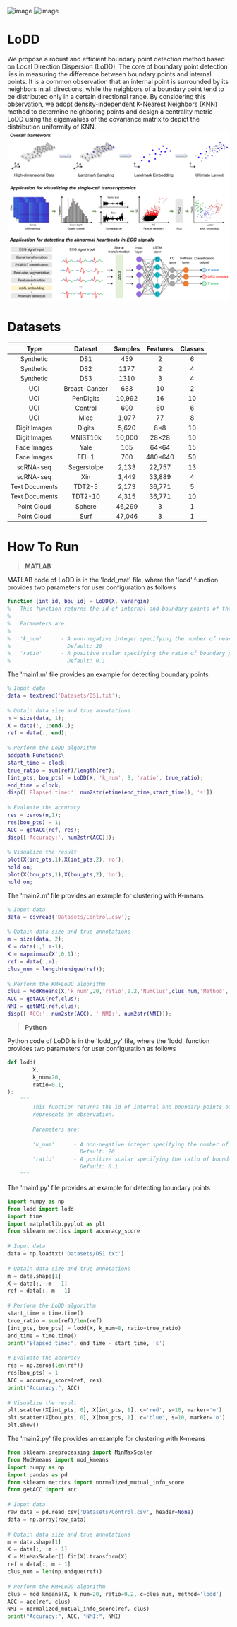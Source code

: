 ![image](https://img.shields.io/badge/MATLAB-R2022a-brightgreen) ![image](https://img.shields.io/badge/Python-3.11-blue) 
# LoDD
We propose a robust and efficient boundary point detection method based on Local Direction Dispersion (LoDD). The core of boundary point detection lies in measuring the difference between boundary points and internal points. It is a common observation that an internal point is surrounded by its neighbors in all directions, while the neighbors of a boundary point tend to be distributed only in a certain directional range. By considering this observation, we adopt density-independent K-Nearest Neighbors (KNN) method to determine neighboring points and design a centrality metric LoDD using the eigenvalues of the covariance matrix to depict the distribution uniformity of KNN. 
![image](https://github.com/ZPGuiGroupWhu/scml/blob/main/github.png)

# Datasets
| Type | Dataset | Samples | Features | Classes |
| :---: | :---: | :---: | :---: | :---: |
| Synthetic | DS1 | 459 | 2 | 6 |
| Synthetic | DS2 | 1177 | 2 | 4 |
| Synthetic | DS3 | 1310 | 3 | 4 |
| UCI | Breast-Cancer | 683 | 10 | 2 |
| UCI | PenDigits | 10,992 | 16 | 10 |
| UCI | Control | 600 | 60 | 6 |
| UCI | Mice | 1,077 | 77 | 8 |
| Digit Images | Digits | 5,620 | 8×8 | 10 |
| Digit Images | MNIST10k | 10,000 | 28×28 | 10 |
| Face Images | Yale | 165 | 64×64 | 15 |
| Face Images | FEI-1 | 700 | 480×640 | 50 |
| scRNA-seq | Segerstolpe | 2,133 | 22,757 | 13 |
| scRNA-seq | Xin | 1,449 | 33,889 | 4 |
| Text Documents | TDT2-5 | 2,173 | 36,771 | 5 |
| Text Documents | TDT2-10 | 4,315 | 36,771 | 10 |
| Point Cloud | Sphere | 46,299 | 3 | 1 |
| Point Cloud | Surf | 47,046 | 3 | 1 |

# How To Run
> **MATLAB**

MATLAB code of LoDD is in the 'lodd_mat' file, where the 'lodd' function provides two parameters for user configuration as follows 
```matlab
function [int_id, bou_id] = LoDD(X, varargin)
%   This function returns the id of internal and boundary points of the N by D matrix X. Each row in X represents an observation.
% 
%   Parameters are:
% 
%   'k_num'      - A non-negative integer specifying the number of nearest neighbors.
%                  Default: 20
%   'ratio'      - A positive scalar specifying the ratio of boundary points.
%                  Default: 0.1
```

The 'main1.m' file provides an example for detecting boundary points
```matlab
% Input data
data = textread('Datasets/DS1.txt');

% Obtain data size and true annotations
n = size(data, 1);
X = data(:, 1:end-1);
ref = data(:, end);

% Perform the LoDD algorithm
addpath Functions\
start_time = clock;
true_ratio = sum(ref)/length(ref);
[int_pts, bou_pts] = LoDD(X, 'k_num', 8, 'ratio', true_ratio);
end_time = clock;
disp(['Elapsed time:', num2str(etime(end_time,start_time)), 's']);

% Evaluate the accuracy
res = zeros(n,1);
res(bou_pts) = 1;
ACC = getACC(ref, res);
disp(['Accuracy:', num2str(ACC)]);

% Visualize the result
plot(X(int_pts,1),X(int_pts,2),'ro');
hold on;
plot(X(bou_pts,1),X(bou_pts,2),'bo');
hold on;
```

The 'main2.m' file provides an example for clustering with K-means
```matlab
% Input data
data = csvread('Datasets/Control.csv');

% Obtain data size and true annotations
m = size(data, 2);
X = data(:,1:m-1);
X = mapminmax(X',0,1)';
ref = data(:,m);
clus_num = length(unique(ref));

% Perform the KM+LoDD algorithm
clus = ModKmeans(X,'k_num',20,'ratio',0.2,'NumClus',clus_num,'Method','lodd');
ACC = getACC(ref,clus);
NMI = getNMI(ref,clus);
disp(['ACC:', num2str(ACC), ' NMI:', num2str(NMI)]);
```

> **Python**

Python code of LoDD is in the 'lodd_py' file, where the 'lodd' function provides two parameters for user configuration as follows
```python
def lodd(
        X,
        k_num=20,
        ratio=0.1,
):
    """
        This function returns the id of internal and boundary points of the N by D matrix X. Each row in X
        represents an observation.

        Parameters are:

        'k_num'      - A non-negative integer specifying the number of nearest neighbors.
                       Default: 20
        'ratio'      - A positive scalar specifying the ratio of boundary points.
                       Default: 0.1
    """
```

The 'main1.py' file provides an example for detecting boundary points
```python
import numpy as np
from lodd import lodd
import time
import matplotlib.pyplot as plt
from sklearn.metrics import accuracy_score

# Input data
data = np.loadtxt('Datasets/DS1.txt')

# Obtain data size and true annotations
m = data.shape[1]
X = data[:, :m - 1]
ref = data[:, m - 1]

# Perform the LoDD algorithm
start_time = time.time()
true_ratio = sum(ref)/len(ref)
[int_pts, bou_pts] = lodd(X, k_num=8, ratio=true_ratio)
end_time = time.time()
print("Elapsed time:", end_time - start_time, 's')

# Evaluate the accuracy
res = np.zeros(len(ref))
res[bou_pts] = 1
ACC = accuracy_score(ref, res)
print("Accuracy:", ACC)

# Visualize the result
plt.scatter(X[int_pts, 0], X[int_pts, 1], c='red', s=10, marker='o')
plt.scatter(X[bou_pts, 0], X[bou_pts, 1], c='blue', s=10, marker='o')
plt.show()
```

The 'main2.py' file provides an example for clustering with K-means
```python
from sklearn.preprocessing import MinMaxScaler
from ModKmeans import mod_kmeans
import numpy as np
import pandas as pd
from sklearn.metrics import normalized_mutual_info_score
from getACC import acc

# Input data
raw_data = pd.read_csv('Datasets/Control.csv', header=None)
data = np.array(raw_data)

# Obtain data size and true annotations
m = data.shape[1]
X = data[:, :m - 1]
X = MinMaxScaler().fit(X).transform(X)
ref = data[:, m - 1]
clus_num = len(np.unique(ref))

# Perform the KM+LoDD algorithm
clus = mod_kmeans(X, k_num=20, ratio=0.2, c=clus_num, method='lodd')
ACC = acc(ref, clus)
NMI = normalized_mutual_info_score(ref, clus)
print("Accuracy:", ACC, "NMI:", NMI)
```
